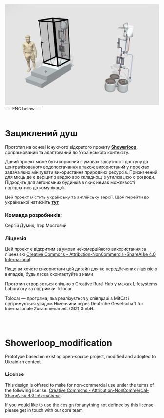 ![alt text](https://github.com/Ostriv-platform/Showerloop_MOD/blob/main/SHOWERLOOP%20general%20view.jpg?raw=true)
--- ENG below ---
<br/><br/>
# Зациклений душ
Прототип на основі існуючого відкритого проекту [**Showerloop**](https://www.instructables.com/Showerloop), допрацьований та адаптований до Українського контексту.

Даний проект може бути корисний в умовах відсутності доступу до централізованого водопостачання а також використаний у проектах задача яких мінізувати використання природних ресурсів. Призначений для місць де є дефіцит з водою або складнощі з утилізацією сірої води. Підходить для автономних будинків  в яких немає можливості під‘єднатись до комунікацій. 


Цей проект містить українську та англійську версії. Щоб перейти до української натисніть [**тут**](https://github.com/Ostriv-platform/Showerloop_MOD/tree/main/UA)

### Команда розробників:
Сергій Думик, Ігор Мостовий

### Ліцензія 
Цей проект є відкритим за умови некомерційного використання за ліцензією
[Creative Commons - Attribution-NonCommercial-ShareAlike 4.0 International](https://creativecommons.org/licenses/by-nc-sa/4.0/).

Якщо ви хочете використати цей дизайн для не передбачених ліцензією випадків, будь ласка сконтактуйте з нами

Прототип створюється спільно з Creative Rural Hub у межах Lifesystems Laboratory за підтримки Tolocar. 

Tolocar — програма, яка реалізується у співпраці з MitOst і підтримується урядом Німеччини через Deutsche Gesellschaft für Internationale Zusammenarbeit (GIZ) GmbH.

<br/><br/>

# Showerloop_modification
Prototype based on existing open-source project, modified and adopted to Ukrainian context

### License 

This design is offered to make for non-commercial use under the terms of the following license: 
[Creative Commons - Attribution-NonCommercial-ShareAlike 4.0 International](https://creativecommons.org/licenses/by-nc-sa/4.0/).

If you would like to use the design for anything not defined by this license please get in touch with our core team.
